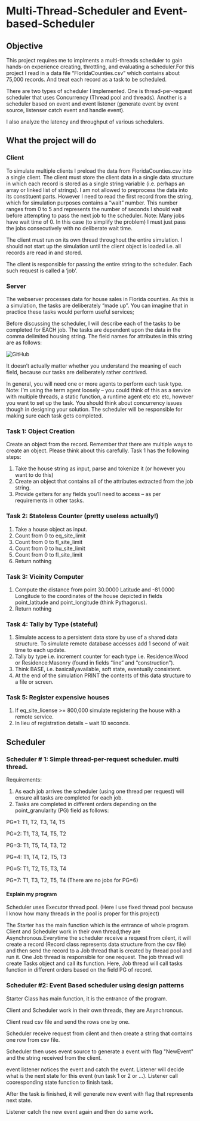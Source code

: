 # Multi-Thread-Scheduler and Event-based-Scheduler

## Objective

This project requires me to implments a multi-threads scheduler to gain hands-on experience creating, throttling, and evaluating a scheduler.For this project I read in a data file “FloridaCounties.csv” which contains about 75,000 records. And treat each record as a task to be scheduled. 

There are two types of scheduler I implemented. One is thread-per-request scheduler that uses Concurrency (Thread pool and threads). Another is a scheduler based on event and event listener (generate event by event source, listenser catch event and handle event).

I also analyze the latency and throughput of various schedulers.

## What the project will do

### Client
To simulate multiple clients I preload the data from FloridaCounties.csv into a single client. The client must store the client data in a single data structure in which each record is stored as a single string variable (i.e. perhaps an array or linked list of strings). I am not allowed to preprocess the data into its constituent parts. However I need to read the first record from the string, which for simulation purposes contains a “wait” number. This number ranges from 0 to 5 and represents the number of seconds I should wait before attempting to pass the next job to the scheduler. Note: Many jobs have wait time of 0. In this case (to simplify the problem) I must just pass the jobs consecutively with no deliberate wait time.

The client must run on its own thread throughout the entire simulation. I should not start up the simulation until the client object is loaded i.e. all records are read in and stored.

The client is responsible for passing the entire string to the scheduler. Each such request is called a ‘job’.

### Server

The webserver processes data for house sales in Florida counties. As this is a simulation, the tasks are deliberately “made up”. You can imagine that in practice these tasks would perform useful services;

Before discussing the scheduler, I will describe each of the tasks to be completed for EACH job. The tasks are dependent upon the data in the comma delimited housing string. The field names for attributes in this string are as follows:

![GitHub](https://github.com/KaimingCui/multiThreadScheduler/blob/master/1.png)

It doesn’t actually matter whether you understand the meaning of each field, because our tasks are deliberately rather contrived.

In general, you will need one or more agents to perform each task type. Note: I’m using the term agent loosely – you could think of this as a service with multiple threads, a static function, a runtime agent etc etc etc, however you want to set up the task. You should think about concurrency issues though in designing your solution. The scheduler will be responsible for making sure each task gets completed.

### Task 1: Object Creation

Create an object from the record. Remember that there are multiple ways to create an object. Please think about this carefully. Task 1 has the following steps:
1. Take the house string as input, parse and tokenize it (or however you want to do this)
2. Create an object that contains all of the attributes extracted from the job string.
3. Provide getters for any fields you’ll need to access – as per requirements in other tasks.

### Task 2: Stateless Counter (pretty useless actually!)

1. Take a house object as input.
2. Count from 0 to eq_site_limit
3. Count from 0 to fl_site_limit
4. Count from 0 to hu_site_limit
5. Count from 0 to fl_site_limit
6. Return nothing

### Task 3: Vicinity Computer


1. Compute the distance from point 30.0000 Latitude and -81.0000 Longitude to the coordinates of the house depicted in fields point_latitude and point_longitude (think Pythagorus).
2. Return nothing

### Task 4: Tally by Type (stateful)
1. Simulate access to a persistent data store by use of a shared data structure. To simulate remote database accesses add 1 second of wait time to each update.
2. Tally by type i.e. increment counter for each type i.e. Residence:Wood or Residence:Masonry (found in fields “line” and “construction”).
3. Think BASE, i.e. basicallyavailable, soft state, eventually consistent.
4. At the end of the simulation PRINT the contents of this data structure to a file or screen.

### Task 5: Register expensive houses

1. If eq_site_license >= 800,000 simulate registering the house with a remote service.
2. In lieu of registration details – wait 10 seconds.

## Scheduler

### Scheduler # 1: Simple thread-per-request scheduler. multi thread.

Requirements:

1. As each job arrives the scheduler (using one thread per request) will ensure all tasks are completed for each job.
2. Tasks are completed in different orders depending on the point_granularity (PG) field as follows:

PG=1: T1, T2, T3, T4, T5

PG=2: T1, T3, T4, T5, T2

PG=3: T1, T5, T4, T3, T2 

PG=4: T1, T4, T2, T5, T3 

PG=5: T1, T2, T5, T3, T4 

PG=7: T1, T3, T2, T5, T4 (There are no jobs for PG=6)

#### Explain my program

Scheduler uses Executor thread pool. (Here I use fixed thread pool because I know how many threads in the pool is proper for this project)

The Starter has the main function which is the entrance of whole program. Client and Scheduler work in their own thread,they are Asynchronous.Everytime the scheduler receive a request from cilent, it will create a record (Record class represents data structure from the csv file) and then send the record to a Job thread that is created by thread pool and run it. One Job thread is responsible for one request. The job thread will create Tasks object and call its function. Here, Job thread will call tasks function in different orders based on the field PG of record.

### Scheduler #2: Event Based scheduler using design patterns

Starter Class has main function, it is the entrance of the program. 

Client and Scheduler work in their own threads, they are Asynchronous. 

Client read csv file and send the rows one by one. 

Scheduler receive request from cilent and then create a string that contains one row from csv file. 

Scheduler then uses event source to generate a event with flag "NewEvent" and the string received from the client.

event listener notices the event and catch the event. Listener will decide what is the next state for this event (run task 1 or 2 or ...). Listener call cooresponding state function to finish task. 

After the task is finished, it will generate new event with flag that represents next state.

Listener catch the new event again and then do same work. 







